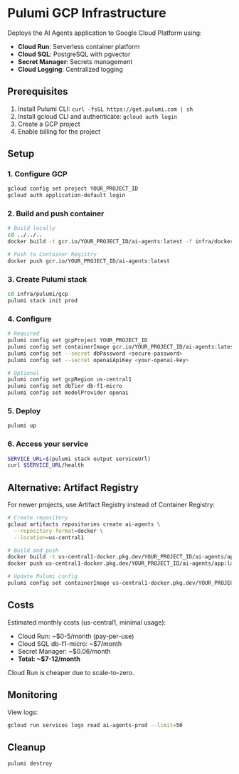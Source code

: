 # Pulumi GCP Infrastructure

Deploys the AI Agents application to Google Cloud Platform using:
- **Cloud Run**: Serverless container platform
- **Cloud SQL**: PostgreSQL with pgvector
- **Secret Manager**: Secrets management
- **Cloud Logging**: Centralized logging

## Prerequisites

1. Install Pulumi CLI: `curl -fsSL https://get.pulumi.com | sh`
2. Install gcloud CLI and authenticate: `gcloud auth login`
3. Create a GCP project
4. Enable billing for the project

## Setup

### 1. Configure GCP

```bash
gcloud config set project YOUR_PROJECT_ID
gcloud auth application-default login
```

### 2. Build and push container

```bash
# Build locally
cd ../../..
docker build -t gcr.io/YOUR_PROJECT_ID/ai-agents:latest -f infra/docker/Dockerfile .

# Push to Container Registry
docker push gcr.io/YOUR_PROJECT_ID/ai-agents:latest
```

### 3. Create Pulumi stack

```bash
cd infra/pulumi/gcp
pulumi stack init prod
```

### 4. Configure

```bash
# Required
pulumi config set gcpProject YOUR_PROJECT_ID
pulumi config set containerImage gcr.io/YOUR_PROJECT_ID/ai-agents:latest
pulumi config set --secret dbPassword <secure-password>
pulumi config set --secret openaiApiKey <your-openai-key>

# Optional
pulumi config set gcpRegion us-central1
pulumi config set dbTier db-f1-micro
pulumi config set modelProvider openai
```

### 5. Deploy

```bash
pulumi up
```

### 6. Access your service

```bash
SERVICE_URL=$(pulumi stack output serviceUrl)
curl $SERVICE_URL/health
```

## Alternative: Artifact Registry

For newer projects, use Artifact Registry instead of Container Registry:

```bash
# Create repository
gcloud artifacts repositories create ai-agents \
  --repository-format=docker \
  --location=us-central1

# Build and push
docker build -t us-central1-docker.pkg.dev/YOUR_PROJECT_ID/ai-agents/app:latest .
docker push us-central1-docker.pkg.dev/YOUR_PROJECT_ID/ai-agents/app:latest

# Update Pulumi config
pulumi config set containerImage us-central1-docker.pkg.dev/YOUR_PROJECT_ID/ai-agents/app:latest
```

## Costs

Estimated monthly costs (us-central1, minimal usage):
- Cloud Run: ~$0-5/month (pay-per-use)
- Cloud SQL db-f1-micro: ~$7/month
- Secret Manager: ~$0.06/month
- **Total: ~$7-12/month**

Cloud Run is cheaper due to scale-to-zero.

## Monitoring

View logs:
```bash
gcloud run services logs read ai-agents-prod --limit=50
```

## Cleanup

```bash
pulumi destroy
```
